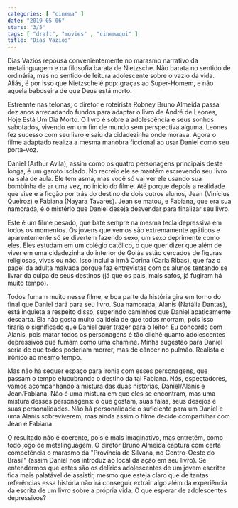 ```yaml
---
categories: [ "cinema" ]
date: "2019-05-06"
stars: "3/5"
tags: [ "draft", "movies" , "cinemaqui" ]
title: "Dias Vazios"
---
```

Dias Vazios repousa convenientemente no marasmo narrativo da metalinguagem
e na filosofia barata de Nietzsche. Não barata no sentido de ordinária,
mas no sentido de leitura adolescente sobre o vazio da vida. Aliás,
é por isso que Nietzsche é pop: graças ao Super-Homem, e não aquela
baboseira de que Deus está morto.

Estreante nas telonas, o diretor e roteirista Robney Bruno Almeida passa
dez anos arrecadando fundos para adaptar o livro de André de Leones,
Hoje Está Um Dia Morto. O livro é sobre a adolescência e seus sonhos
sabotados, vivendo em um fim de mundo sem perspectiva alguma. Leones
fez sucesso com seu livro e saiu da cidadezinha onde morava. Agora o
filme adaptado realiza a mesma manobra ficcional ao usar Daniel como
seu porta-voz.

Daniel (Arthur Avila), assim como os quatro personagens principais deste
longa, é um garoto isolado. No recreio ele se mantém escrevendo seu
livro na sala de aula. Ele tem asma, mas você só vai ver ele usando
sua bombinha de ar uma vez, no início do filme. Até porque depois
a realidade que vive e a ficção por trás do destino de dois outros
alunos, Jean (Vinícius Queiroz) e Fabiana (Nayara Tavares). Jean se
matou, e Fabiana, que era sua namorada, é o mistério que Daniel deseja
desvendar para finalizar seu livro.

Este é um filme pesado, que bate sempre na mesma tecla depressiva em
todos os momentos. Os jovens que vemos são extremamente apáticos e
aparentemente só se divertem fazendo sexo, um sexo deprimente como
eles. Eles estudam em um colégio católico, o que quer dizer que além
de viver em uma cidadezinha do interior de Goiás estão cercados de
figuras religiosas, vivas ou não. Isso inclui a Irmã Corina (Carla
Ribas), que faz o papel da adulta malvada porque faz entrevistas com os
alunos tentando se livrar da culpa de seus destinos (já que os pais,
mais safos, já fugiram há muito tempo).

Todos fumam muito nesse filme, e boa parte da história gira em torno
do final que Daniel dará para seu livro. Sua namorada, Alanis (Natália
Dantas), está inquieta a respeito disso, sugerindo caminhos que Daniel
apaticamente descarta. Ela não gosta muito da ideia de que todos morram,
pois isso tiraria o significado que Daniel quer trazer para o leitor. Eu
concordo com Alanis, pois matar todos os personagens é tão clichê
quanto adolescentes depressivos que fumam como uma chaminé. Minha
sugestão para Daniel seria de que todos poderiam morrer, mas de câncer
no pulmão. Realista e irônico ao mesmo tempo.

Mas não há sequer espaço para ironia com esses personagens, que
passam o tempo elucubrando o destino da tal Fabiana. Nós, espectadores,
vamos acompanhando a mistura das duas histórias, Daniel/Alanis e
Jean/Fabiana. Não é uma mistura em que eles se encontram, mas uma
mistura desses personagens: o que gostam, suas falas, seus desejos e
suas personalidades. Não há personalidade o suficiente para um Daniel
e uma Alanis sobreviverem, mas ainda assim o filme decide compartilhar
com Jean e Fabiana.

O resultado não é coerente, pois é mais imaginativo, mas entretém,
como todo jogo de metalinguagem. O diretor Bruno Almeida captura com
certa competência o marasmo da "Província de Silvana, no Centro-Oeste
do Brasil" (assim Daniel nos introduz ao local da ação em seu livro). Se
entendermos que estes são os delírios adolescentes de um jovem escritor
fica mais palatável de assistir, mesmo que esteja claro que de tantas
referências essa história não irá conseguir extrair algo além da
experiência da escrita de um livro sobre a própria vida. O que esperar
de adolescentes depressivos?
